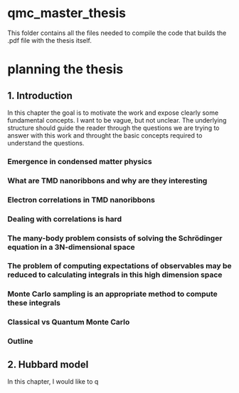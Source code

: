 # qmc_master_thesis

This folder contains all the files needed to compile the code that builds the .pdf file with the thesis itself.

# planning the thesis

## 1. Introduction

In this chapter the goal is to motivate the work and expose clearly some fundamental concepts. I want to be vague, but not unclear. The underlying structure should guide the reader through the questions we are trying to answer with this work and throught the basic concepts required to understand the questions.

### **Emergence in condensed matter physics**


### **What are TMD nanoribbons and why are they interesting**


### **Electron correlations in TMD nanoribbons**


### **Dealing with correlations is hard**


### **The many-body problem consists of solving the Schrödinger equation in a 3N-dimensional space**


### **The problem of computing expectations of observables may be reduced to calculating integrals in this high dimension space**


### **Monte Carlo sampling is an appropriate method to compute these integrals**


### **Classical vs Quantum Monte Carlo**


### **Outline**

## 2. Hubbard model

In this chapter, I would like to q



